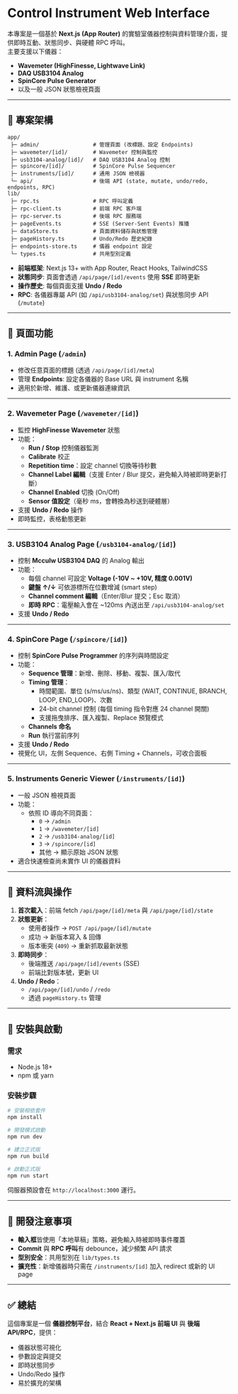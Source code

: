 # Control Instrument Web Interface

本專案是一個基於 **Next.js (App Router)** 的實驗室儀器控制與資料管理介面，提供即時互動、狀態同步、與硬體 RPC 呼叫。  
主要支援以下儀器：

- **Wavemeter (HighFinesse, Lightwave Link)**
- **DAQ USB3104 Analog**
- **SpinCore Pulse Generator**
- 以及一般 JSON 狀態檢視頁面

---

## 🔧 專案架構

```
app/
 ├─ admin/                 # 管理頁面 (改標題、設定 Endpoints)
 ├─ wavemeter/[id]/        # Wavemeter 控制與監控
 ├─ usb3104-analog/[id]/   # DAQ USB3104 Analog 控制
 ├─ spincore/[id]/         # SpinCore Pulse Sequencer
 ├─ instruments/[id]/      # 通用 JSON 檢視器
 └─ api/                   # 後端 API (state, mutate, undo/redo, endpoints, RPC)
lib/
 ├─ rpc.ts                 # RPC 呼叫定義
 ├─ rpc-client.ts          # 前端 RPC 客戶端
 ├─ rpc-server.ts          # 後端 RPC 服務端
 ├─ pageEvents.ts          # SSE (Server-Sent Events) 推播
 ├─ dataStore.ts           # 頁面資料儲存與狀態管理
 ├─ pageHistory.ts         # Undo/Redo 歷史紀錄
 ├─ endpoints-store.ts     # 儀器 endpoint 設定
 └─ types.ts               # 共用型別定義
```

- **前端框架**: Next.js 13+ with App Router, React Hooks, TailwindCSS  
- **狀態同步**: 頁面會透過 `/api/page/[id]/events` 使用 **SSE** 即時更新  
- **操作歷史**: 每個頁面支援 **Undo / Redo**  
- **RPC**: 各儀器專屬 API (如 `/api/usb3104-analog/set`) 與狀態同步 API (`/mutate`)  

---

## 📑 頁面功能

### 1. **Admin Page (`/admin`)**
- 修改任意頁面的標題 (透過 `/api/page/[id]/meta`)  
- 管理 **Endpoints**: 設定各儀器的 Base URL 與 instrument 名稱  
- 適用於新增、維護、或更新儀器連線資訊  

---

### 2. **Wavemeter Page (`/wavemeter/[id]`)**
- 監控 **HighFinesse Wavemeter** 狀態  
- 功能：
  - **Run / Stop** 控制儀器監測  
  - **Calibrate** 校正  
  - **Repetition time**：設定 channel 切換等待秒數  
  - **Channel Label 編輯**（支援 Enter / Blur 提交，避免輸入時被即時更新打斷）  
  - **Channel Enabled** 切換 (On/Off)  
  - **Sensor 值設定**（毫秒 ms，會轉換為秒送到硬體層）  
- 支援 **Undo / Redo** 操作  
- 即時監控，表格動態更新  

---

### 3. **USB3104 Analog Page (`/usb3104-analog/[id]`)**
- 控制 **Mcculw USB3104 DAQ** 的 Analog 輸出  
- 功能：
  - 每個 channel 可設定 **Voltage (-10V ~ +10V, 精度 0.001V)**  
  - **鍵盤 ↑/↓** 可依游標所在位數增減 (smart step)  
  - **Channel comment 編輯**（Enter/Blur 提交；Esc 取消）  
  - **即時 RPC**：電壓輸入會在 ~120ms 內送出至 `/api/usb3104-analog/set`  
- 支援 **Undo / Redo**  

---

### 4. **SpinCore Page (`/spincore/[id]`)**
- 控制 **SpinCore Pulse Programmer** 的序列與時間設定  
- 功能：
  - **Sequence 管理**：新增、刪除、移動、複製、匯入/取代  
  - **Timing 管理**：
    - 時間範圍、單位 (s/ms/us/ns)、類型 (WAIT, CONTINUE, BRANCH, LOOP, END_LOOP)、次數  
    - 24-bit channel 控制 (每個 timing 指令對應 24 channel 開關)  
    - 支援拖曳排序、匯入複製、Replace 預覽模式  
  - **Channels 命名**  
  - **Run** 執行當前序列  
- 支援 **Undo / Redo**  
- 視覺化 UI，左側 Sequence、右側 Timing + Channels，可收合面板  

---

### 5. **Instruments Generic Viewer (`/instruments/[id]`)**
- 一般 JSON 檢視頁面  
- 功能：
  - 依照 ID 導向不同頁面：  
    - `0` → `/admin`  
    - `1` → `/wavemeter/[id]`  
    - `2` → `/usb3104-analog/[id]`  
    - `3` → `/spincore/[id]`  
    - 其他 → 顯示原始 JSON 狀態  
- 適合快速檢查尚未實作 UI 的儀器資料  

---

## 🔄 資料流與操作

1. **首次載入**：前端 fetch `/api/page/[id]/meta` 與 `/api/page/[id]/state`  
2. **狀態更新**：  
   - 使用者操作 → `POST /api/page/[id]/mutate`  
   - 成功 → 新版本寫入 & 回傳  
   - 版本衝突 (`409`) → 重新抓取最新狀態  
3. **即時同步**：  
   - 後端推送 `/api/page/[id]/events` (SSE)  
   - 前端比對版本號，更新 UI  
4. **Undo / Redo**：  
   - `/api/page/[id]/undo` / `/redo`  
   - 透過 `pageHistory.ts` 管理  

---

## 🚀 安裝與啟動

### 需求
- Node.js 18+
- npm 或 yarn

### 安裝步驟
```bash
# 安裝相依套件
npm install

# 開發模式啟動
npm run dev

# 建立正式版
npm run build

# 啟動正式版
npm run start
```

伺服器預設會在 `http://localhost:3000` 運行。

---

## 🚀 開發注意事項

- **輸入框**皆使用「本地草稿」策略，避免輸入時被即時事件覆蓋  
- **Commit** 與 **RPC 呼叫**有 debounce，減少頻繁 API 請求  
- **型別安全**：共用型別在 `lib/types.ts`  
- **擴充性**：新增儀器時只需在 `/instruments/[id]` 加入 redirect 或新的 UI page  

---

## ✅ 總結

這個專案是一個 **儀器控制平台**，結合 **React + Next.js 前端 UI** 與 **後端 API/RPC**，提供：
- 儀器狀態可視化  
- 參數設定與提交  
- 即時狀態同步  
- Undo/Redo 操作  
- 易於擴充的架構  

